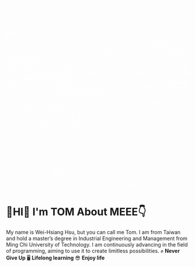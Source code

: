 ![](images/Hello.gif)
# 👋HI👋 I'm  TOM  About MEEE👇
My name is Wei-Hsiang Hsu, but you can call me Tom. I am from Taiwan and hold a master’s degree in Industrial Engineering and Management from Ming Chi University of Technology. I am continuously advancing in the field of programming, aiming to use it to create limitless possibilities.
  ✊ **Never Give Up** 🖥 **Lifelong learning** 😎 **Enjoy life**
